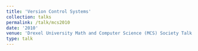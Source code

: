```yaml
---
title: 'Version Control Systems'
collection: talks
permalink: /talk/mcs2010
date: '2010'
venue: 'Drexel University Math and Computer Science (MCS) Society Talk'
type: talk
---
```


